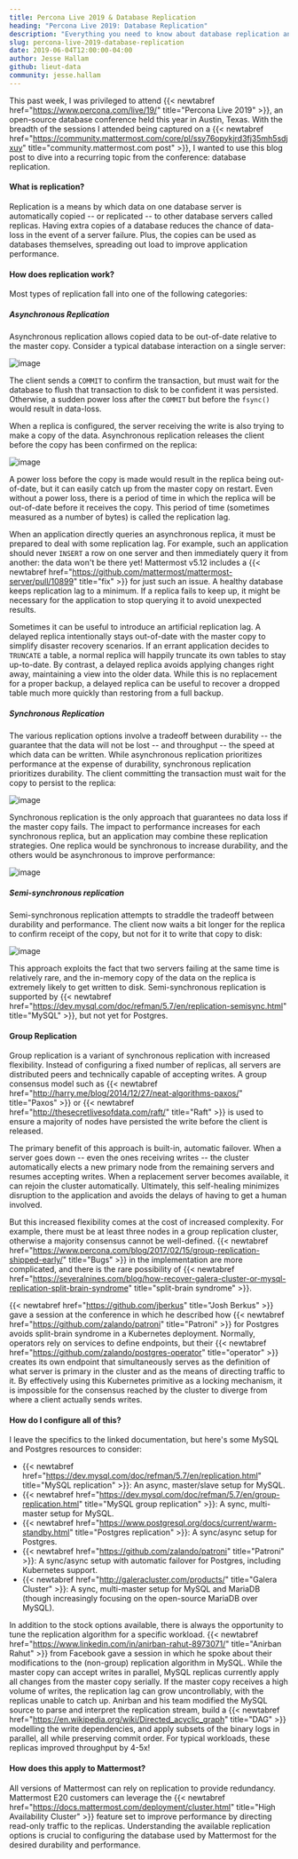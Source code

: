 ```yaml
---
title: Percona Live 2019 & Database Replication
heading: "Percona Live 2019: Database Replication"
description: "Everything you need to know about database replication and how it applies to Mattermost."
slug: percona-live-2019-database-replication
date: 2019-06-04T12:00:00-04:00
author: Jesse Hallam
github: lieut-data
community: jesse.hallam
---
```


This past week, I was privileged to attend {{< newtabref href="https://www.percona.com/live/19/" title="Percona Live 2019" >}}, an open-source database conference held this year in Austin, Texas. With the breadth of the sessions I attended being captured on a {{< newtabref href="https://community.mattermost.com/core/pl/ssy76opykjrd3fj35mh5sdjxuy" title="community.mattermost.com post" >}}, I wanted to use this blog post to dive into a recurring topic from the conference: database replication.

#### What is replication?

Replication is a means by which data on one database server is automatically copied -- or replicated -- to other database servers called replicas. Having extra copies of a database reduces the chance of data-loss in the event of a server failure. Plus, the copies can be used as databases themselves, spreading out load to improve application performance.

#### How does replication work?

Most types of replication fall into one of the following categories:

##### Asynchronous Replication

Asynchronous replication allows copied data to be out-of-date relative to the master copy. Consider a typical database interaction on a single server:

![image](/blog/2019-06-04-percona-live-2019/transaction-1.svg)

The client sends a `COMMIT` to confirm the transaction, but must wait for the database to flush that transaction to disk to be confident it was persisted. Otherwise, a sudden power loss after the `COMMIT` but before the `fsync()` would result in data-loss.

When a replica is configured, the server receiving the write is also trying to make a copy of the data. Asynchronous replication releases the client before the copy has been confirmed on the replica:

![image](/blog/2019-06-04-percona-live-2019/transaction-2.svg)

A power loss before the copy is made would result in the replica being out-of-date, but it can easily catch up from the master copy on restart. Even without a power loss, there is a period of time in which the replica will be out-of-date before it receives the copy. This period of time (sometimes measured as a number of bytes) is called the replication lag.

When an application directly queries an asynchronous replica, it must be prepared to deal with some replication lag. For example, such an application should never `INSERT` a row on one server and then immediately query it from another: the data won't be there yet! Mattermost v5.12 includes a {{< newtabref href="https://github.com/mattermost/mattermost-server/pull/10899" title="fix" >}} for just such an issue.  A healthy database keeps replication lag to a minimum. If a replica fails to keep up, it might be necessary for the application to stop querying it to avoid unexpected results.

Sometimes it can be useful to introduce an artificial replication lag. A delayed replica intentionally stays out-of-date with the master copy to simplify disaster recovery scenarios. If an errant application decides to `TRUNCATE` a table, a normal replica will happily truncate its own tables to stay up-to-date. By contrast, a delayed replica avoids applying changes right away, maintaining a view into the older data. While this is no replacement for a proper backup, a delayed replica can be useful to recover a dropped table much more quickly than restoring from a full backup.

##### Synchronous Replication

The various replication options involve a tradeoff between durability -- the guarantee that the data will not be lost -- and throughput -- the speed at which data can be written. While asynchronous replication prioritizes performance at the expense of durability, synchronous replication prioritizes durability. The client committing the transaction must wait for the copy to persist to the replica:

![image](/blog/2019-06-04-percona-live-2019/transaction-3.svg)

Synchronous replication is the only approach that guarantees no data loss if the master copy fails. The impact to performance increases for each synchronous replica, but an application may combine these replication strategies. One replica would be synchronous to increase durability, and the others would be asynchronous to improve performance:

![image](/blog/2019-06-04-percona-live-2019/transaction-4.svg)

##### Semi-synchronous replication

Semi-synchronous replication attempts to straddle the tradeoff between durability and performance. The client now waits a bit longer for the replica to confirm receipt of the copy, but not for it to write that copy to disk:

![image](/blog/2019-06-04-percona-live-2019/transaction-5.svg)

This approach exploits the fact that two servers failing at the same time is relatively rare, and the in-memory copy of the data on the replica is extremely likely to get written to disk. Semi-synchronous replication is supported by {{< newtabref href="https://dev.mysql.com/doc/refman/5.7/en/replication-semisync.html" title="MySQL" >}}, but not yet for Postgres.

#### Group Replication

Group replication is a variant of synchronous replication with increased flexibility. Instead of configuring a fixed number of replicas, all servers are distributed peers and technically capable of accepting writes. A group consensus model such as {{< newtabref href="http://harry.me/blog/2014/12/27/neat-algorithms-paxos/" title="Paxos" >}} or {{< newtabref href="http://thesecretlivesofdata.com/raft/" title="Raft" >}} is used to ensure a majority of nodes have persisted the write before the client is released.

The primary benefit of this approach is built-in, automatic failover. When a server goes down -- even the ones receiving writes -- the cluster automatically elects a new primary node from the remaining servers and resumes accepting writes. When a replacement server becomes available, it can rejoin the cluster automatically. Ultimately, this self-healing minimizes disruption to the application and avoids the delays of having to get a human involved.

But this increased flexibility comes at the cost of increased complexity. For example, there must be at least three nodes in a group replication cluster, otherwise a majority consensus cannot be well-defined. {{< newtabref href="https://www.percona.com/blog/2017/02/15/group-replication-shipped-early/" title="Bugs" >}} in the implementation are more complicated, and there is the rare possibility of {{< newtabref href="https://severalnines.com/blog/how-recover-galera-cluster-or-mysql-replication-split-brain-syndrome" title="split-brain syndrome" >}}.

{{< newtabref href="https://github.com/jberkus" title="Josh Berkus" >}} gave a session at the conference in which he described how {{< newtabref href="https://github.com/zalando/patroni" title="Patroni" >}} for Postgres avoids split-brain syndrome in a Kubernetes deployment. Normally, operators rely on services to define endpoints, but their {{< newtabref href="https://github.com/zalando/postgres-operator" title="operator" >}} creates its own endpoint that simultaneously serves as the definition of what server is primary in the cluster and as the means of directing traffic to it. By effectively using this Kubernetes primitive as a locking mechanism, it is impossible for the consensus reached by the cluster to diverge from where a client actually sends writes.

#### How do I configure all of this?

I leave the specifics to the linked documentation, but here's some MySQL and Postgres resources to consider:

* {{< newtabref href="https://dev.mysql.com/doc/refman/5.7/en/replication.html" title="MySQL replication" >}}: An async, master/slave setup for MySQL.
* {{< newtabref href="https://dev.mysql.com/doc/refman/5.7/en/group-replication.html" title="MySQL group replication" >}}: A sync, multi-master setup for MySQL.
* {{< newtabref href="https://www.postgresql.org/docs/current/warm-standby.html" title="Postgres replication" >}}: A sync/async setup for Postgres.
* {{< newtabref href="https://github.com/zalando/patroni" title="Patroni" >}}: A sync/async setup with automatic failover for Postgres, including Kubernetes support.
* {{< newtabref href="http://galeracluster.com/products/" title="Galera Cluster" >}}: A sync, multi-master setup for MySQL and MariaDB (though increasingly focusing on the open-source MariaDB over MySQL).

In addition to the stock options available, there is always the opportunity to tune the replication algorithm for a specific workload. {{< newtabref href="https://www.linkedin.com/in/anirban-rahut-8973071/" title="Anirban Rahut" >}} from Facebook gave a session in which he spoke about their modifications to the (non-group) replication algorithm in MySQL. While the master copy can accept writes in parallel, MySQL replicas currently apply all changes from the master copy serially. If the master copy receives a high volume of writes, the replication lag can grow uncontrollably, with the replicas unable to catch up. Anirban and his team modified the MySQL source to parse and interpret the replication stream, build a {{< newtabref href="https://en.wikipedia.org/wiki/Directed_acyclic_graph" title="DAG" >}} modelling the write dependencies, and apply subsets of the binary logs in parallel, all while preserving commit order. For typical workloads, these replicas improved throughput by 4-5x!

#### How does this apply to Mattermost?

All versions of Mattermost can rely on replication to provide redundancy. Mattermost E20 customers can leverage the {{< newtabref href="https://docs.mattermost.com/deployment/cluster.html" title="High Availability Cluster" >}} feature set to improve performance by directing read-only traffic to the replicas. Understanding the available replication options is crucial to configuring the database used by Mattermost for the desired durability and performance.
